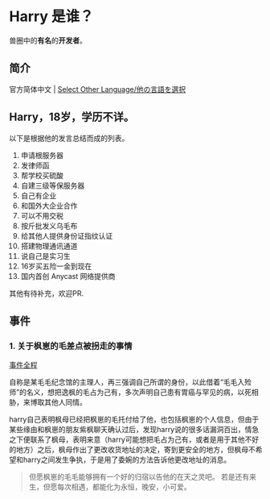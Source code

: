 # Harry 是谁？

兽圈中的**有名**的**开发者**。

## 简介

官方简体中文 | [Select Other Language/他の言語を選択](i18n/list.md)

## Harry，18岁，学历不详。
以下是根据他的发言总结而成的列表。
1. 申请根服务器
2. 发律师函
3. 帮学校买硫酸
4. 自建三级等保服务器
5. 自己有企业
6. 和国外大企业合作
7. 可以不用交税
8. 按斤批发义乌毛布
9. 给其他人提供身份证指纹认证
10. 搭建物理通讯通道
11. 说自己是实习生
12. 16岁买五险一金到现在
13. 国内首创 Anycast 网络提供商

其他有待补充，欢迎PR.

## 事件

### 1. 关于枫崽的毛差点被拐走的事情

[事件全程](assets/1.%20%E5%85%B3%E4%BA%8E%E6%9E%AB%E5%B4%BD%E7%9A%84%E6%AF%9B%E5%B7%AE%E7%82%B9%E8%A2%AB%E6%8B%90%E8%B5%B0%E7%9A%84%E4%BA%8B%E6%83%85/%E5%85%B3%E4%BA%8E%E6%9E%AB%E5%B4%BD%E7%9A%84%E6%AF%9B%E5%B7%AE%E7%82%B9%E8%A2%AB%E6%8B%90%E8%B5%B0%E7%9A%84%E4%BA%8B%E6%83%85.md)

自称是某毛毛纪念馆的主理人，再三强调自己所谓的身份，以此借着“毛毛入殓师”的名义，想把逸枫的毛占为己有，多次声明自己患有胃癌与罕见的病，以死相胁，来博取其他人同情。

harry自己表明枫母已经把枫崽的毛托付给了他，也包括枫崽的个人信息，但由于某些缘由和枫崽的朋友紫枫聊天确认过后，发现harry说的很多话漏洞百出，情急之下便联系了枫母，表明来意（harry可能想把毛占为己有，或者是用于其他不好的地方）之后，枫母作出了更改收货地址的决定，寄到更安全的地方，但枫母不希望和harry之间发生争执，于是用了委婉的方法告诉他更改地址的消息。

>   但愿枫崽的毛毛能够拥有一个好的归宿以告他的在天之灵吧。
    若是还有来生，但愿每次相遇，都能化为永恒，晚安，小可爱。
